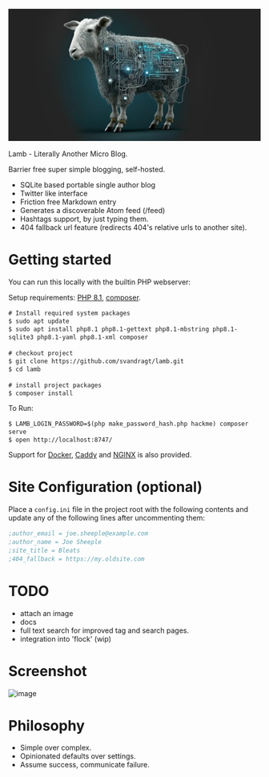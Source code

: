 ![Lamb made out of circuitry](src/images/og-image-lamb.jpg)

Lamb - Literally Another Micro Blog.

Barrier free super simple blogging, self-hosted.

- SQLite based portable single author blog
- Twitter like interface
- Friction free Markdown entry
- Generates a discoverable Atom feed (/feed)
- Hashtags support, by just typing them.
- 404 fallback url feature (redirects 404's relative urls to another site).

# Getting started

You can run this locally with the builtin PHP webserver:

Setup requirements:
[PHP 8.1](https://www.php.net/manual/en/install.php),
[composer](https://getcomposer.org/doc/00-intro.md#installation-linux-unix-macos).

```shell
# Install required system packages
$ sudo apt update
$ sudo apt install php8.1 php8.1-gettext php8.1-mbstring php8.1-sqlite3 php8.1-yaml php8.1-xml composer

# checkout project
$ git clone https://github.com/svandragt/lamb.git
$ cd lamb

# install project packages
$ composer install
```

To Run:

```shell
$ LAMB_LOGIN_PASSWORD=$(php make_password_hash.php hackme) composer serve
$ open http://localhost:8747/
```

Support for [Docker](docs/docker.md), [Caddy](docs/caddy.md) and [NGINX](docs/nginx.md) is also provided.

# Site Configuration (optional)

Place a `config.ini` file in the project root with the following contents and update any of the following lines after
uncommenting them:

```ini
;author_email = joe.sheeple@example.com
;author_name = Joe Sheeple
;site_title = Bleats
;404_fallback = https://my.oldsite.com
```

# TODO

- attach an image
- docs
- full text search for improved tag and search pages.
- integration into 'flock' (wip)

# Screenshot

![image](https://i.imgur.com/rwk2VmV.png)

# Philosophy

- Simple over complex.
- Opinionated defaults over settings.
- Assume success, communicate failure.
